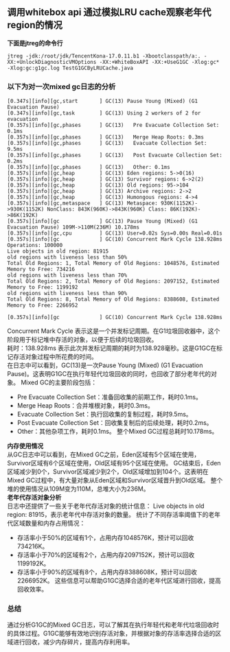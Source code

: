 ## 调用whitebox api 通过模拟LRU cache观察老年代region的情况
**下面是jtreg的命令行**
```
jtreg -jdk:/root/jdk/TencentKona-17.0.11.b1 -Xbootclasspath/a:. -XX:+UnlockDiagnosticVMOptions -XX:+WhiteBoxAPI -XX:+UseG1GC -Xlog:gc* -Xlog:gc:g1gc.log TestG1GCByLRUCache.java
```

### 以下为对一次mixed gc日志的分析
```log
[0.347s][info][gc,start       ] GC(13) Pause Young (Mixed) (G1 Evacuation Pause)
[0.347s][info][gc,task        ] GC(13) Using 2 workers of 2 for evacuation
[0.357s][info][gc,phases      ] GC(13)   Pre Evacuate Collection Set: 0.1ms
[0.357s][info][gc,phases      ] GC(13)   Merge Heap Roots: 0.3ms
[0.357s][info][gc,phases      ] GC(13)   Evacuate Collection Set: 9.5ms
[0.357s][info][gc,phases      ] GC(13)   Post Evacuate Collection Set: 0.2ms
[0.357s][info][gc,phases      ] GC(13)   Other: 0.1ms
[0.357s][info][gc,heap        ] GC(13) Eden regions: 5->0(16)
[0.357s][info][gc,heap        ] GC(13) Survivor regions: 6->2(2)
[0.357s][info][gc,heap        ] GC(13) Old regions: 95->104
[0.357s][info][gc,heap        ] GC(13) Archive regions: 2->2
[0.357s][info][gc,heap        ] GC(13) Humongous regions: 4->4
[0.357s][info][gc,metaspace   ] GC(13) Metaspace: 930K(1152K)->930K(1152K) NonClass: 843K(960K)->843K(960K) Class: 86K(192K)->86K(192K)
[0.357s][info][gc             ] GC(13) Pause Young (Mixed) (G1 Evacuation Pause) 109M->110M(236M) 10.178ms
[0.357s][info][gc,cpu         ] GC(13) User=0.02s Sys=0.00s Real=0.01s
[0.357s][info][gc             ] GC(10) Concurrent Mark Cycle 138.928ms
Operations: 100000
Live objects in old region: 81915
old regions with liveness less than 50%
Total Old Regions: 1, Total Memory of Old Regions: 1048576, Estimated Memory to Free: 734216
old regions with liveness less than 70%
Total Old Regions: 2, Total Memory of Old Regions: 2097152, Estimated Memory to Free: 1199192
old regions with liveness less than 90%
Total Old Regions: 8, Total Memory of Old Regions: 8388608, Estimated Memory to Free: 2266952
```
```log
[0.357s][info][gc             ] GC(10) Concurrent Mark Cycle 138.928ms
```
Concurrent Mark Cycle 表示这是一个并发标记周期。在G1垃圾回收器中，这个阶段用于标记堆中存活的对象，以便于后续的垃圾回收。<br>
耗时：138.928ms 表示此次并发标记周期的耗时为138.928毫秒。这是G1GC在标记存活对象过程中所花费的时间。<br>
在日志中可以看到，GC(13)是一次Pause Young (Mixed) (G1 Evacuation Pause)。这表明G1GC在执行年轻代垃圾回收的同时，也回收了部分老年代的对象。
Mixed GC的主要阶段包括：
- Pre Evacuate Collection Set：准备回收集的前期工作，耗时0.1ms。
- Merge Heap Roots：合并堆根对象，耗时0.3ms。
- Evacuate Collection Set：执行回收集的复制过程，耗时9.5ms。
- Post Evacuate Collection Set：回收集复制后的后续处理，耗时0.2ms。
- Other：其他杂项工作，耗时0.1ms。
整个Mixed GC过程总耗时10.178ms。

**内存使用情况**<br>
从GC日志中可以看到，在Mixed GC之前，Eden区域有5个区域在使用，Survivor区域有6个区域在使用，Old区域有95个区域在使用。
GC结束后，Eden区域减少到0个，Survivor区域减少到2个，Old区域增加到104个。这表明在Mixed GC过程中，有大量对象从Eden区域和Survivor区域晋升到Old区域。
整个堆的使用情况从109M变为110M，总堆大小为236M。<br>
**老年代存活对象分析**<br>
日志中还提供了一些关于老年代存活对象的统计信息：
Live objects in old region: 81915，表示老年代中存活对象的数量。
统计了不同存活率阈值下的老年代区域数量和内存占用情况：
- 存活率小于50%的区域有1个，占用内存1048576K，预计可以回收734216K。
- 存活率小于70%的区域有2个，占用内存2097152K，预计可以回收1199192K。
- 存活率小于90%的区域有8个，占用内存8388608K，预计可以回收2266952K。
这些信息可以帮助G1GC选择合适的老年代区域进行回收，提高回收效率。

### 总结
通过分析G1GC的Mixed GC日志，可以了解其在执行年轻代和老年代垃圾回收时的具体过程。G1GC能够有效地识别存活对象，并根据对象的存活率选择合适的区域进行回收，减少内存碎片，提高内存利用率。

